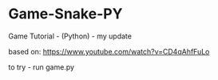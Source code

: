 # Game-Snake-PY
Game Tutorial - (Python) - my update

based on: https://www.youtube.com/watch?v=CD4qAhfFuLo

to try - run game.py

